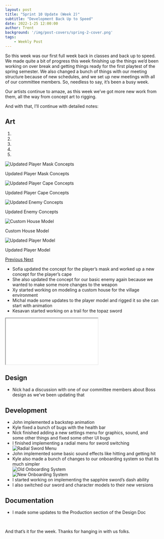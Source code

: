 ```yaml
---
layout: post
title: "Sprint 10 Update (Week 2)"
subtitle: "Development Back Up to Speed"
date: 2022-1-25 12:00:00
author: Trent
background: '/img/post-covers/spring-2-cover.png'
tags: 
    - Weekly Post
---
```


So this week was our first full week back in classes and back up to speed. We made quite a bit of progress this week finishing up the things we’d been working on over break and getting things ready for the first playtest of the spring semester. We also changed a bunch of things with our meeting structure because of new schedules, and we set up new meetings with all of our committee members. So, needless to say, it’s been a busy week. 

Our artists continue to amaze, as this week we’ve got more new work from them, all the way from concept art to rigging. 


And with that, I’ll continue with detailed notes: 

## Art

<div class="row my-5">
    <div id="carouselExampleIndicators" class="carousel slide shadow rounded" data-ride="carousel">
        <ol class="carousel-indicators">
            <li data-target="#carouselExampleIndicators" data-slide-to="0" class="active"></li>
            <li data-target="#carouselExampleIndicators" data-slide-to="1"></li>
            <li data-target="#carouselExampleIndicators" data-slide-to="2"></li>
            <li data-target="#carouselExampleIndicators" data-slide-to="3"></li>
            <li data-target="#carouselExampleIndicators" data-slide-to="4"></li>
        </ol>
        <div class="carousel-inner">
            <div class="carousel-item active">
                <img class="d-block mx-auto" src="/img/posts/week2-spring/15_NewPlayerMaskConcepts.png"
                    alt="Updated Player Mask Concepts">
                <div class="carousel-caption d-none d-md-block">
                    <p>Updated Player Mask Concepts</p>
                </div>
            </div>
            <div class="carousel-item">
                <img class="d-block mx-auto" src="/img/posts/week2-spring/15_NewPlayerCapeConcepts.png"
                    alt="Updated Player Cape Concepts">
                <div class="carousel-caption d-none d-md-block">
                    <p>Updated Player Cape Concepts</p>
                </div>
            </div>
            <div class="carousel-item">
                <img class="d-block mx-auto" src="/img/posts/week2-spring/15_UpdatedEnemyConcept.png"
                    alt="Updated Enemy Concepts">
                <div class="carousel-caption d-none d-md-block">
                    <p>Updated Enemy Concepts</p>
                </div>
            </div>
            <div class="carousel-item">
                <img class="d-block mx-auto" src="/img/posts/week2-spring/15_CustomHouseModel.png"
                    alt="Custom House Model">
                <div class="carousel-caption d-none d-md-block">
                    <p>Custom House Model</p>
                </div>
            </div>
            <div class="carousel-item">
                <img class="d-block mx-auto" src="/img/posts/week2-spring/15_UpdatedPlayerModel.png"
                    alt="Updated Player Model">
                <div class="carousel-caption d-none d-md-block">
                    <p>Updated Player Model</p>
                </div>
            </div>
        </div>
        <a class="carousel-control-prev" href="#carouselExampleIndicators" role="button" data-slide="prev">
            <span class="carousel-control-prev-icon" aria-hidden="true"></span>
            <span class="sr-only">Previous</span>
        </a>
        <a class="carousel-control-next" href="#carouselExampleIndicators" role="button" data-slide="next">
            <span class="carousel-control-next-icon" aria-hidden="true"></span>
            <span class="sr-only">Next</span>
        </a>
    </div>
</div>

<ul class="section-body mt-4">
    <li>Sofia updated the concept for the player’s mask and worked up a new concept for the player’s cape</li>
    <li>She also updated the concept for our basic enemy again because we wanted to make some more changes to the weapon</li>
    <li>Xy started working on modeling a custom house for the village environment</li>
    <li>Michal made some updates to the player model and rigged it so she can start with animation</li>
    <li>Kesavan started working on a trail for the topaz sword</li>
</ul>

<!-- 16:9 aspect ratio -->
<div class="embed-responsive embed-responsive-16by9">
  <iframe class="embed-responsive-item" src="/img/posts/week2-spring/15_TopazSwordTrail.mp4" allowfullscreen></iframe>
</div>

## Design
<ul class="section-body mt-4">
    <li>Nick had a discussion with one of our committee members about Boss design as we’ve been updating that</li>
</ul>

## Development

<ul class="section-body mt-4">
    <li>John implemented a backstep animation</li>
    <li>Kyle fixed a bunch of bugs with the health bar</li>
    <li>Nick finished adding a new settings menu for graphics, sound, and some other things and fixed some other UI bugs</li>
    <li>I finished implementing a radial menu for sword switching</li>
        <div class="row mt-3">
            <img src="/img/posts/week2-spring/15_RadialSwordMenu.png" class="rounded w-75 mx-auto d-block shadow rounded"
                alt="Radial Sword Menu">
        </div>
    <li>John implemented some basic sound effects like hitting and getting hit</li>
    <li>Kyle also made a bunch of changes to our onboarding system so that its much simpler</li>
        <div class="row mt-3">
            <img src="/img/posts/week2-spring/15_OldOnboarding.png" class="rounded w-75 mx-auto d-block shadow rounded"
                alt="Old Onboarding System">
        </div>
        <div class="row mt-3">
            <img src="/img/posts/week2-spring/15_NewOnboarding.png" class="rounded w-75 mx-auto d-block shadow rounded"
                alt="New Onboarding System">
        </div>
    <li>I started working on implementing the sapphire sword’s dash ability</li>
    <li>I also switched our sword and character models to their new versions</li>
</ul>

## Documentation

<ul class="section-body mt-4">
    <li>I made some updates to the Production section of the Design Doc</li>
</ul>

<br>

And that’s it for the week. Thanks for hanging in with us folks. 

<br>